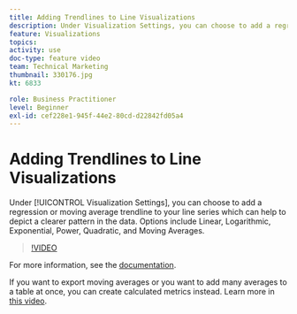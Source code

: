 ```yaml
---
title: Adding Trendlines to Line Visualizations
description: Under Visualization Settings, you can choose to add a regression or moving average trendline to your line series which can help to depict a clearer pattern in the data. Options include Linear, Logarithmic, Exponential, Power, Quadratic, and Moving Averages.
feature: Visualizations
topics: 
activity: use
doc-type: feature video
team: Technical Marketing
thumbnail: 330176.jpg
kt: 6833

role: Business Practitioner
level: Beginner
exl-id: cef228e1-945f-44e2-80cd-d22842fd05a4
---
```

# Adding Trendlines to Line Visualizations

Under [!UICONTROL Visualization Settings], you can choose to add a regression or moving average trendline to your line series which can help to depict a clearer pattern in the data. Options include Linear, Logarithmic, Exponential, Power, Quadratic, and Moving Averages.

>[!VIDEO](https://video.tv.adobe.com/v/330176/?quality=12&learn=on)

For more information, see the [documentation](https://experienceleague.adobe.com/docs/analytics/analyze/analysis-workspace/visualizations/line.html?lang=en#analysis-workspace).

If you want to export moving averages or you want to add many averages to a table at once, you can create calculated metrics instead. Learn more in [this video](https://experienceleague.adobe.com/docs/analytics-learn/tutorials/analysis-workspace/visualizations/using-the-cumulative-average-function-to-apply-metric-smoothing.html#analysis-workspace).
